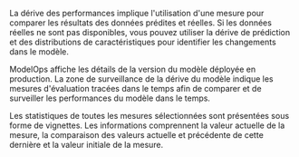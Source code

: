 La dérive des performances implique l'utilisation d'une mesure pour comparer les résultats des données prédites et réelles. Si les données réelles ne sont pas disponibles, vous pouvez utiliser la dérive de prédiction et des distributions de caractéristiques pour identifier les changements dans le modèle.

ModelOps affiche les détails de la version du modèle déployée en production. La zone de surveillance de la dérive du modèle indique les mesures d'évaluation tracées dans le temps afin de comparer et de surveiller les performances du modèle dans le temps.

Les statistiques de toutes les mesures sélectionnées sont présentées sous forme de vignettes. Les informations comprennent la valeur actuelle de la mesure, la comparaison des valeurs actuelle et précédente de cette dernière et la valeur initiale de la mesure.
